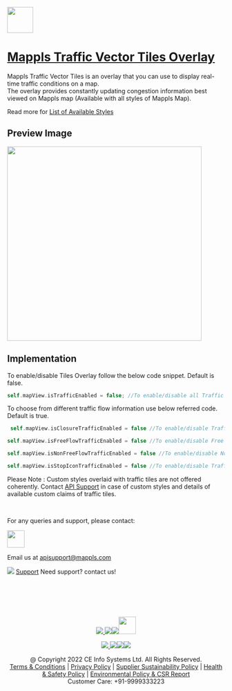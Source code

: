 [<img src="https://about.mappls.com/images/mappls-b-logo.svg" height="60"/> </p>](https://www.mapmyindia.com/api)

# [Mappls Traffic Vector Tiles Overlay](#Mappls-Traffic-Vector-Tiles-Overlay)

Mappls Traffic Vector Tiles is an overlay that you can use to display real-time traffic conditions on a map.  
The overlay provides constantly updating congestion information best viewed on Mappls map (Available with all styles of Mappls Map). 

Read more for [List of Available Styles](https://github.com/mappls-api/mappls-ios-sdk/blob/main/docs/v1.0.0/MapplsMapStyle.md)

## Preview Image

[<img src="https://about.mappls.com/api/api_doc_assets/traffic_overlay.jpeg" height="450"/> </p>](https://about.mappls.com/api/)


## Implementation
To enable/disable Tiles Overlay follow the below code snippet. Default is false.
```swift
self.mapView.isTrafficEnabled = false; //To enable/disable all Traffic
```
To choose from different traffic flow information use below referred code. Default is true.

```swift
 self.mapView.isClosureTrafficEnabled = false //To enable/disable Traffic Closure Overlay 

self.mapView.isFreeFlowTrafficEnabled = false //To enable/disable Free Flow (Green) Overlay 

self.mapView.isNonFreeFlowTrafficEnabled = false //To enable/disable Non free flow (Red/Orange) Overlay 

self.mapView.isStopIconTrafficEnabled = false //To enable/disable Traffic Closure Overlay 
```

  
Please Note : Custom styles overlaid with traffic tiles are not offered coherently. 
Contact [API Support](apisupport@mappls.com) in case of custom styles and details of available custom claims of traffic tiles.

<br>

For any queries and support, please contact: 

[<img src="https://about.mappls.com/images/mappls-logo.svg" height="40"/> </p>](https://about.mappls.com/api/)
Email us at [apisupport@mappls.com](mailto:apisupport@mappls.com)


![](https://www.mapmyindia.com/api/img/icons/support.png)
[Support](https://about.mappls.com/contact/)
Need support? contact us!

<br></br>
<br></br>

[<p align="center"> <img src="https://www.mapmyindia.com/api/img/icons/stack-overflow.png"/> ](https://stackoverflow.com/questions/tagged/mappls-api)[![](https://www.mapmyindia.com/api/img/icons/blog.png)](https://about.mappls.com/blog/)[![](https://www.mapmyindia.com/api/img/icons/gethub.png)](https://github.com/Mappls-api)[<img src="https://mmi-api-team.s3.ap-south-1.amazonaws.com/API-Team/npm-logo.one-third%5B1%5D.png" height="40"/> </p>](https://www.npmjs.com/org/mapmyindia) 



[<p align="center"> <img src="https://www.mapmyindia.com/june-newsletter/icon4.png"/> ](https://www.facebook.com/Mapplsofficial)[![](https://www.mapmyindia.com/june-newsletter/icon2.png)](https://twitter.com/mappls)[![](https://www.mapmyindia.com/newsletter/2017/aug/llinkedin.png)](https://www.linkedin.com/company/mappls/)[![](https://www.mapmyindia.com/june-newsletter/icon3.png)](https://www.youtube.com/channel/UCAWvWsh-dZLLeUU7_J9HiOA)




<div align="center">@ Copyright 2022 CE Info Systems Ltd. All Rights Reserved.</div>

<div align="center"> <a href="https://about.mappls.com/api/terms-&-conditions">Terms & Conditions</a> | <a href="https://about.mappls.com/about/privacy-policy">Privacy Policy</a> | <a href="https://about.mappls.com/pdf/mapmyIndia-sustainability-policy-healt-labour-rules-supplir-sustainability.pdf">Supplier Sustainability Policy</a> | <a href="https://about.mappls.com/pdf/Health-Safety-Management.pdf">Health & Safety Policy</a> | <a href="https://about.mappls.com/pdf/Environment-Sustainability-Policy-CSR-Report.pdf">Environmental Policy & CSR Report</a>

<div align="center">Customer Care: +91-9999333223</div>

